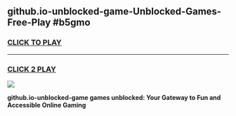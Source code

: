 
## github.io-unblocked-game-Unblocked-Games-Free-Play #b5gmo
<h3>
<a href="https://us.freeplayer.one?title=github.io-unblocked-game&ref=9M">CLICK TO PLAY</a></h3>
<hr>

<h3>
<a href="https://us.freeplayer.one?title=github.io-unblocked-game&ref=9M">CLICK 2 PLAY</a>
  
</h3>

<a href="https://us.freeplayer.one?title=github.io-unblocked-game&ref=9M"><img src="https://clearcache.store/games.png"></a>


**github.io-unblocked-game games unblocked: Your Gateway to Fun and Accessible Online Gaming**
